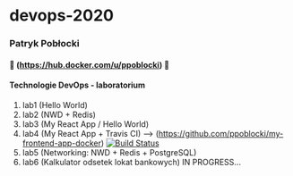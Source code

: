 # devops-2020
### Patryk Pobłocki

#### :whale: (https://hub.docker.com/u/ppoblocki) :whale:

#### Technologie DevOps - laboratorium

1. lab1 (Hello World)
2. lab2 (NWD + Redis)
3. lab3 (My React App / Hello World)
4. lab4 (My React App + Travis CI) --> (https://github.com/ppoblocki/my-frontend-app-docker) [![Build Status](https://travis-ci.com/ppoblocki/my-frontend-app-docker.svg?branch=master)](https://travis-ci.com/ppoblocki/my-frontend-app-docker)
5. lab5 (Networking: NWD + Redis + PostgreSQL)
6. lab6 (Kalkulator odsetek lokat bankowych) IN PROGRESS...
